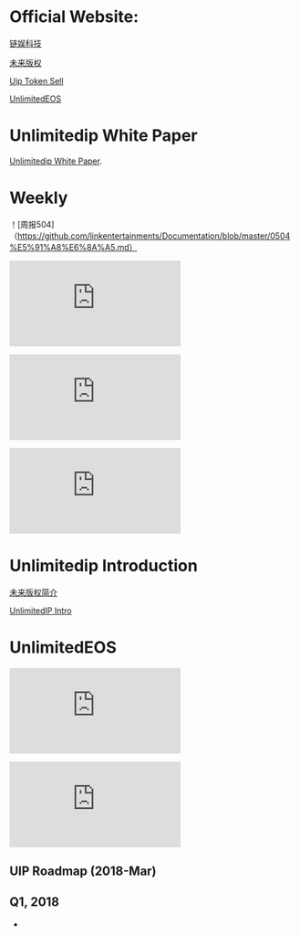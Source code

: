 
# Official Website:

[链娱科技](http://unlimitedip.com.cn)

[未来版权](http://uip.store)

[Uip Token Sell](http://unlimitedip.io)

[UnlimitedEOS](http://unlimitedeos.com)




# Unlimitedip  White Paper
[Unlimitedip  White Paper](https://github.com/linkentertainments/Documentation/blob/master/UIP_Whitepaper_v5.1.pdf).


# Weekly

！[周报504]（https://github.com/linkentertainments/Documentation/blob/master/0504%E5%91%A8%E6%8A%A5.md）

![Weekly Update504](https://github.com/linkentertainments/Documentation/blob/1fbee41d83a706aacffca49d2ee718e75c2506c0/Weekly/Weekly504.md)

![周报427](https://github.com/linkentertainments/Documentation/blob/master/%E5%91%A8%E6%8A%A5427.md)

![Weekly Update427](https://github.com/linkentertainments/Documentation/blob/master/Weekly%20Update427.md)


# Unlimitedip  Introduction
[未来版权简介](https://github.com/baizhanting/Documentation/blob/master/%E6%9C%AA%E6%9D%A5%E7%89%88%E6%9D%83%E7%AE%80%E4%BB%8B.md)

[UnlimitedIP Intro](https://github.com/baizhanting/Documentation/blob/master/UnlimitedIP%20Intro.md)


# UnlimitedEOS

![UnlimitedEOS加入了节点候选者内部EOS主网测试群](https://github.com/linkentertainments/Documentation/blob/master/UnlimitedEOS%E5%8A%A0%E5%85%A5%E4%BA%86%E8%8A%82%E7%82%B9%E5%80%99%E9%80%89%E8%80%85%E5%86%85%E9%83%A8EOS%E4%B8%BB%E7%BD%91%E6%B5%8B%E8%AF%95%E7%BE%A4.md)

![EOS BP Campaign](https://github.com/linkentertainments/Documentation/blob/master/EOS%20BP%20Campaign.md)



## UIP Roadmap (2018-Mar)
## Q1, 2018
- 



